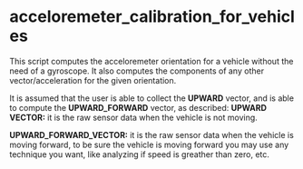 # acceloremeter_calibration_for_vehicles

This script computes the acceloremeter orientation for a vehicle without the need of a gyroscope.
It also computes the components of any other vector/acceleration for the given orientation.

It is assumed that the user is able to collect the **UPWARD** vector, and is able to compute the **UPWARD_FORWARD** vector, as described:
  **UPWARD VECTOR:** it is the raw sensor data when the vehicle is not moving.
  
  **UPWARD_FORWARD_VECTOR:** it is the raw sensor data when the vehicle is moving forward, to be sure the vehicle is moving forward you may use any technique you want, like analyzing if speed is greather than zero, etc.


